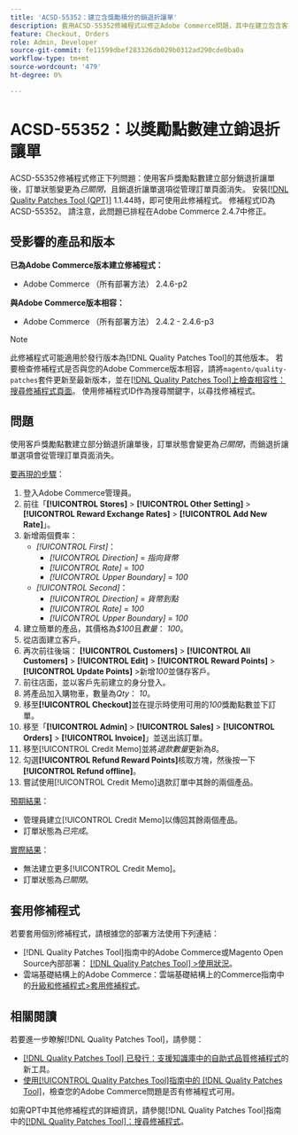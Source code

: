 ```yaml
---
title: 'ACSD-55352：建立含獎勵積分的銷退折讓單'
description: 套用ACSD-55352修補程式以修正Adobe Commerce問題，其中在建立包含客戶獎勵點數的部分銷退折讓單後，訂單狀態會變更為*closed*，而銷退折讓單選項會從管理訂單頁面消失。
feature: Checkout, Orders
role: Admin, Developer
source-git-commit: fe11599dbef283326db029b0312ad290cde0ba0a
workflow-type: tm+mt
source-wordcount: '479'
ht-degree: 0%

---
```


# ACSD-55352：以獎勵點數建立銷退折讓單

ACSD-55352修補程式修正下列問題：使用客戶獎勵點數建立部分銷退折讓單後，訂單狀態變更為&#x200B;*已關閉*，且銷退折讓單選項從管理訂單頁面消失。 安裝[[!DNL Quality Patches Tool (QPT)]](https://experienceleague.adobe.com/en/docs/commerce-knowledge-base/kb/announcements/commerce-announcements/magento-quality-patches-released-new-tool-to-self-serve-quality-patches) 1.1.44時，即可使用此修補程式。 修補程式ID為ACSD-55352。 請注意，此問題已排程在Adobe Commerce 2.4.7中修正。

## 受影響的產品和版本

**已為Adobe Commerce版本建立修補程式：**

* Adobe Commerce （所有部署方法） 2.4.6-p2

**與Adobe Commerce版本相容：**

* Adobe Commerce （所有部署方法） 2.4.2 - 2.4.6-p3

>[!NOTE]
>
>此修補程式可能適用於發行版本為[!DNL Quality Patches Tool]的其他版本。 若要檢查修補程式是否與您的Adobe Commerce版本相容，請將`magento/quality-patches`套件更新至最新版本，並在[[!DNL Quality Patches Tool]上檢查相容性：搜尋修補程式頁面](https://experienceleague.adobe.com/tools/commerce-quality-patches/index.html)。 使用修補程式ID作為搜尋關鍵字，以尋找修補程式。

## 問題

使用客戶獎勵點數建立部分銷退折讓單後，訂單狀態會變更為&#x200B;*已關閉*，而銷退折讓單選項會從管理訂單頁面消失。

<u>要再現的步驟</u>：

1. 登入Adobe Commerce管理員。
2. 前往「**[!UICONTROL Stores]** > **[!UICONTROL Other Setting]** > **[!UICONTROL Reward Exchange Rates]** > **[!UICONTROL Add New Rate]**」。
3. 新增兩個費率：
   * *[!UICONTROL First]*：
      * *[!UICONTROL Direction]* = *指向貨幣*
      * *[!UICONTROL Rate]* = *100*
      * *[!UICONTROL Upper Boundary]* = *100*
   * *[!UICONTROL Second]*：
      * *[!UICONTROL Direction]* = *貨幣到點*
      * *[!UICONTROL Rate]* = *100*
      * *[!UICONTROL Upper Boundary]* = *100*
4. 建立簡單的產品，其價格為&#x200B;*$100*&#x200B;且&#x200B;*數量*： *100*。
5. 從店面建立客戶。
6. 再次前往後端： **[!UICONTROL Customers]** > **[!UICONTROL All Customers]** > **[!UICONTROL Edit]** > **[!UICONTROL Reward Points]** > **[!UICONTROL Update Points]** >新增&#x200B;*100*&#x200B;並儲存客戶。
7. 前往店面，並以客戶先前建立的身分登入。
8. 將產品加入購物車，數量為&#x200B;*Qty*： *10*。
9. 移至&#x200B;**[!UICONTROL Checkout]**&#x200B;並在提示時使用可用的&#x200B;*100*&#x200B;獎勵點數並下訂單。
10. 移至「**[!UICONTROL Admin]** > **[!UICONTROL Sales]** > **[!UICONTROL Orders]** > **[!UICONTROL Invoice]**」並送出該訂單。
11. 移至[!UICONTROL Credit Memo]並將&#x200B;*退款數量*&#x200B;更新為&#x200B;*8*。
12. 勾選&#x200B;**[!UICONTROL Refund Reward Points]**&#x200B;核取方塊，然後按一下&#x200B;**[!UICONTROL Refund offline]**。
13. 嘗試使用[!UICONTROL Credit Memo]退款訂單中其餘的兩個產品。

<u>預期結果</u>：

* 管理員建立[!UICONTROL Credit Memo]以傳回其餘兩個產品。
* 訂單狀態為&#x200B;*已完成*。

<u>實際結果</u>：

* 無法建立更多[!UICONTROL Credit Memo]。
* 訂單狀態為&#x200B;*已關閉*。

## 套用修補程式

若要套用個別修補程式，請根據您的部署方法使用下列連結：

* [!DNL Quality Patches Tool]指南中的Adobe Commerce或Magento Open Source內部部署： [[!DNL Quality Patches Tool] >使用狀況](/help/tools/quality-patches-tool/usage.md)。
* 雲端基礎結構上的Adobe Commerce：雲端基礎結構上的Commerce指南中的[升級和修補程式>套用修補程式](https://experienceleague.adobe.com/docs/commerce-cloud-service/user-guide/develop/upgrade/apply-patches.html)。

## 相關閱讀

若要進一步瞭解[!DNL Quality Patches Tool]，請參閱：

* [[!DNL Quality Patches Tool] 已發行：支援知識庫中的自助式品質修補程式](https://experienceleague.adobe.com/en/docs/commerce-knowledge-base/kb/announcements/commerce-announcements/magento-quality-patches-released-new-tool-to-self-serve-quality-patches)的新工具。
* [使用[!UICONTROL Quality Patches Tool]指南中的 [!DNL Quality Patches Tool]](/help/tools/quality-patches-tool/patches-available-in-qpt/check-patch-for-magento-issue-with-magento-quality-patches.md)，檢查您的Adobe Commerce問題是否有修補程式可用。


如需QPT中其他修補程式的詳細資訊，請參閱[!DNL Quality Patches Tool]指南中的[[!DNL Quality Patches Tool]：搜尋修補程式](https://experienceleague.adobe.com/tools/commerce-quality-patches/index.html)。
